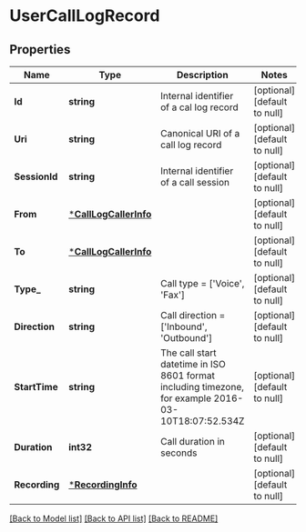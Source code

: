 # UserCallLogRecord

## Properties
Name | Type | Description | Notes
------------ | ------------- | ------------- | -------------
**Id** | **string** | Internal identifier of a cal log record | [optional] [default to null]
**Uri** | **string** | Canonical URI of a call log record | [optional] [default to null]
**SessionId** | **string** | Internal identifier of a call session | [optional] [default to null]
**From** | [***CallLogCallerInfo**](CallLogCallerInfo.md) |  | [optional] [default to null]
**To** | [***CallLogCallerInfo**](CallLogCallerInfo.md) |  | [optional] [default to null]
**Type_** | **string** | Call type &#x3D; [&#39;Voice&#39;, &#39;Fax&#39;] | [optional] [default to null]
**Direction** | **string** | Call direction &#x3D; [&#39;Inbound&#39;, &#39;Outbound&#39;] | [optional] [default to null]
**StartTime** | **string** | The call start datetime in ISO 8601 format including timezone, for example 2016-03-10T18:07:52.534Z | [optional] [default to null]
**Duration** | **int32** | Call duration in seconds | [optional] [default to null]
**Recording** | [***RecordingInfo**](RecordingInfo.md) |  | [optional] [default to null]

[[Back to Model list]](../README.md#documentation-for-models) [[Back to API list]](../README.md#documentation-for-api-endpoints) [[Back to README]](../README.md)


